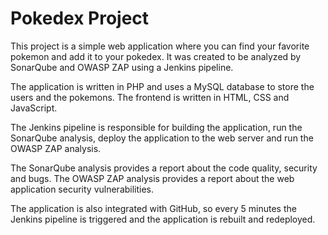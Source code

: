 # Pokedex Project

This project is a simple web application where you can find your favorite pokemon and add it to your pokedex. It was created to be analyzed by SonarQube and OWASP ZAP using a Jenkins pipeline.

The application is written in PHP and uses a MySQL database to store the users and the pokemons. The frontend is written in HTML, CSS and JavaScript.

The Jenkins pipeline is responsible for building the application, run the SonarQube analysis, deploy the application to the web server and run the OWASP ZAP analysis.

The SonarQube analysis provides a report about the code quality, security and bugs. The OWASP ZAP analysis provides a report about the web application security vulnerabilities.

The application is also integrated with GitHub, so every 5 minutes the Jenkins pipeline is triggered and the application is rebuilt and redeployed.
